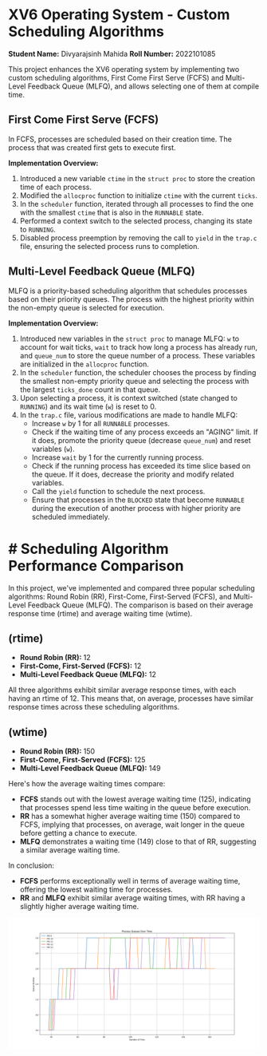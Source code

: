 # XV6 Operating System - Custom Scheduling Algorithms

**Student Name:** Divyarajsinh Mahida
**Roll Number:** 2022101085

This project enhances the XV6 operating system by implementing two custom scheduling algorithms, First Come First Serve (FCFS) and Multi-Level Feedback Queue (MLFQ), and allows selecting one of them at compile time.

## First Come First Serve (FCFS)

In FCFS, processes are scheduled based on their creation time. The process that was created first gets to execute first.

**Implementation Overview:**

1. Introduced a new variable `ctime` in the `struct proc` to store the creation time of each process.
2. Modified the `allocproc` function to initialize `ctime` with the current `ticks`.
3. In the `scheduler` function, iterated through all processes to find the one with the smallest `ctime` that is also in the `RUNNABLE` state.
4. Performed a context switch to the selected process, changing its state to `RUNNING`.
5. Disabled process preemption by removing the call to `yield` in the `trap.c` file, ensuring the selected process runs to completion.

## Multi-Level Feedback Queue (MLFQ)

MLFQ is a priority-based scheduling algorithm that schedules processes based on their priority queues. The process with the highest priority within the non-empty queue is selected for execution.

**Implementation Overview:**

1. Introduced new variables in the `struct proc` to manage MLFQ: `w` to account for wait ticks, `wait` to track how long a process has already run, and `queue_num` to store the queue number of a process. These variables are initialized in the `allocproc` function.
2. In the `scheduler` function, the scheduler chooses the process by finding the smallest non-empty priority queue and selecting the process with the largest `ticks_done` count in that queue.
3. Upon selecting a process, it is context switched (state changed to `RUNNING`) and its wait time (`w`) is reset to 0.
4. In the `trap.c` file, various modifications are made to handle MLFQ:
   - Increase `w` by 1 for all `RUNNABLE` processes.
   - Check if the waiting time of any process exceeds an "AGING" limit. If it does, promote the priority queue (decrease `queue_num`) and reset variables (`w`).
   - Increase `wait` by 1 for the currently running process.
   - Check if the running process has exceeded its time slice based on the queue. If it does, decrease the priority and modify related variables.
   - Call the `yield` function to schedule the next process.
   - Ensure that processes in the `BLOCKED` state that become `RUNNABLE` during the execution of another process with higher priority are scheduled immediately.


# # Scheduling Algorithm Performance Comparison

 In this project, we've implemented and compared three popular scheduling algorithms: Round Robin (RR), First-Come, First-Served (FCFS), and Multi-Level Feedback Queue (MLFQ). The comparison is based on their average response time (rtime) and average waiting time (wtime).

## (rtime)

- **Round Robin (RR):** 12
- **First-Come, First-Served (FCFS):** 12
- **Multi-Level Feedback Queue (MLFQ):** 12

All three algorithms exhibit similar average response times, with each having an rtime of 12. This means that, on average, processes have similar response times across these scheduling algorithms.

## (wtime)

- **Round Robin (RR):** 150
- **First-Come, First-Served (FCFS):** 125
- **Multi-Level Feedback Queue (MLFQ):** 149

Here's how the average waiting times compare:

- **FCFS** stands out with the lowest average waiting time (125), indicating that processes spend less time waiting in the queue before execution.
- **RR** has a somewhat higher average waiting time (150) compared to FCFS, implying that processes, on average, wait longer in the queue before getting a chance to execute.
- **MLFQ** demonstrates a waiting time (149) close to that of RR, suggesting a similar average waiting time.

In conclusion:

- **FCFS** performs exceptionally well in terms of average waiting time, offering the lowest waiting time for processes.
- **RR** and **MLFQ** exhibit similar average waiting times, with RR having a slightly higher average waiting time.


![MLFQ graph](./kernel/graph.png)








